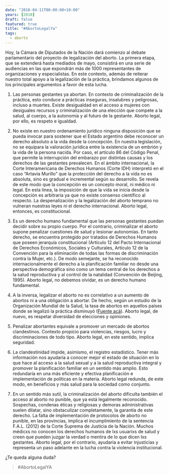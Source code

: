 ```yaml
---
date: "2018-04-11T00:00:00+10:00"
years: [2018]
draft: false
featured: true
title: "#AbortoLegalYa"
tags: 
  - aborto
---
```


Hoy, la Cámara de Diputados de la Nación dará comienzo al debate parlamentario del proyecto de legalización del aborto. La primera etapa, que se extenderá hasta mediados de mayo, consistirá en una serie de audiencias en las que expondrán más de 1000 representantes de organizaciones y especialistas. En este contexto, además de reiterar nuestro total apoyo a la legalización de la práctica, brindamos algunos de los principales argumentos a favor de esta lucha.

1. Las personas gestantes ya abortan.
En contexto de criminalización de la práctica, esto conduce a prácticas inseguras, insalubres y peligrosas, incluso a muertes. Existe desigualdad en el acceso a mujeres con desiguales recursos y criminalización de una elección que compete a la salud, al cuerpo, a la autonomía y al futuro de la gestante.
Aborto legal, por ello, es respeto e igualdad.

2. No existe en nuestro ordenamiento jurídico ninguna disposición que se pueda invocar para sostener que el Estado argentino debe reconocer un derecho absoluto a la vida desde la concepción. En nuestra legislación, no se equipara la valoración jurídica entre la existencia de un embrión y la vida de la persona nacida. Por caso, el artículo 86 del Código Penal, que permite la interrupción del embarazo por distintas causas y los derechos de las gestantes prevalecen. En el ámbito internacional, la Corte Interamericana de Derechos Humanos (Corte IDH) interpretó en el caso “Artavia Murillo” que la protección del derecho a la vida no es absoluta, sino es gradual e incremental según su desarrollo. Se revela de este modo que la concepción es un concepto moral, ni médico ni legal. En esta línea, la imposición de que la vida se inicia desde la concepción es arbitraria ya que no existe consenso científico al respecto. La despenalización y la legalización del aborto temprano no vulneran nuestras leyes ni el derecho internacional. Aborto legal, entonces, es constitucional.

3. Es un derecho humano fundamental que las personas gestantes puedan decidir sobre su propio cuerpo. Por el contrario, criminalizar el aborto supone penalizar cuestiones de salud y lesionar autonomías. En tanto derecho, se encuentra protegido por tratados de Derechos Humanos que poseen jerarquía constitucional (Artículo 12 del Pacto Internacional de Derechos Económicos, Sociales y Culturales, Artículo 12 de la Convención para la eliminación de todas las formas de discriminación contra la Mujer, etc.). De modo semejante, se ha reconocido internacionalmente el derecho a la planificación familiar no desde una perspectiva demográfica sino como un tema central de los derechos a la salud reproductiva y al control de la natalidad (Convención de Beijing, 1995). Aborto legal, no debemos olvidar, es un derecho humano fundamental.

4. A la inversa, legalizar el aborto no es correlativo a un aumento de abortos ni a una obligación a abortar. De hecho, según un estudio de la Organización Mundial de la Salud, la tasa de abortos en aquellos países donde se legalizó la práctica disminuyó ([Fuente acá]("https://www.guttmacher.org/report/abortion-worldwide-2017")). Aborto legal, de nuevo, es respetar diversidad de elecciones y opiniones.

5. Penalizar abortantes equivale a promover un mercado de abortos clandestinos. Contexto propicio para violencias, riesgos, lucro y discriminaciones de todo tipo. Aborto legal, en este sentido, implica seguridad.

6. La clandestinidad impide, asimismo, el registro estadístico. Tener más información nos ayudaría a conocer mejor el estado de situación en lo que hace al acceso a la salud sexual y a la salud reproductiva integral y promover la planificación familiar en un sentido más amplio. Esto redundaría en una más eficiente y efectiva planificación e implementación de políticas en la materia. Aborto legal redunda, de este modo, en beneficios y más salud para la sociedad como conjunto.

7. En un sentido más sutil, la criminalización del aborto dificulta también el acceso al aborto no punible, que ya está legalmente reconocido. Sospechas, condenas éticas y religiosas y demoras administrativas suelen dilatar, sino obstaculizar completamente, la garantía de este derecho. La falta de implementación de protocolos de aborto no punible, en las provincias, implica el incumplimiento de la sentencia F.A.L. (2012) de la Corte Suprema de Justicia de la Nación. Muchos médicxs no conocen los derechos humanos de lxs usuarixs de salud y creen que pueden juzgar la verdad o mentira de lo que dicen lxs gestantes. Aborto legal, por el contrario, ayudaría a evitar injusticias y representa un paso adelante en la lucha contra la violencia institucional.

¿Te queda alguna duda?

> #AbortoLegalYA

